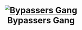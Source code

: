 <h1 align="center">
  <br>
  <a href="https://discord.gg/sbZUQE68nQ"><img src="https://i.ibb.co/mqxRmvM/Screenshot-1.png" alt="Bypassers Gang"></a>
  <br>
  Bypassers Gang
  <br>
</h1>
